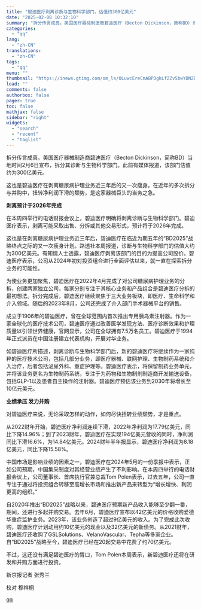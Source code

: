 ```yaml
---
title: "碧迪医疗剥离诊断与生物科学部门，估值约300亿美元"
date: "2025-02-08 10:32:10"
summary: "拆分传言成真。美国医疗器械制造商碧迪医疗（Becton Dickinson，简称BD）当地时间2月6..."
categories:
  - "qq"
lang:
  - "zh-CN"
translations:
  - "zh-CN"
tags:
  - "qq"
menu: ""
thumbnail: "https://inews.gtimg.com/om_ls/OLuwcEreCmABPDgkLfZZv5bwYDNZDS5npvYh1kxIX43M0AA_640360/0"
lead: ""
comments: false
authorbox: false
pager: true
toc: false
mathjax: false
sidebar: "right"
widgets:
  - "search"
  - "recent"
  - "taglist"
---
```


拆分传言成真。美国医疗器械制造商碧迪医疗（Becton Dickinson，简称BD）当地时间2月6日宣布，拆分其诊断与生物科学部门。此前有媒体报道，该部门估值约为300亿美元。  


这也是碧迪医疗在剥离糖尿病护理业务近三年后的又一次瘦身。在近年的多次拆分与并购中，扭转净利润下滑的颓势，是这家器械巨头的当务之急。

**剥离预计于2026年完成**

在本周四举行的电话财报会议上，碧迪医疗明确将剥离诊断与生物科学部门。碧迪医疗表示，剥离可能采取出售、分拆或其他交易形式，预计将于2026年完成。

这也是在剥离糖尿病护理业务近三年后，碧迪医疗在临近为期五年的“BD2025”战略终点之际的又一次瘦身计划。路透社本周报道，诊断与生物科学部门的估值大约为300亿美元。有知情人士透露，碧迪医疗剥离该部门的目的为提高公司股价。碧迪医疗表示，公司从2024年初对投资组合进行全面评估以来，就一直在探索拆分业务的可能性。

为使业务更加聚焦，碧迪医疗在2022年4月完成了对公司糖尿病护理业务的分拆，创建两家独立公司，每家分别专注于其核心业务和产品组合是碧迪医疗分拆的最初想法。拆分完成后，碧迪医疗继续聚焦于三大业务板块，即医疗、生命科学和介入领域。随后的2023年8月，公司还完成了介入部门手术器械平台的销售。

成立于1906年的碧迪医疗，曾在全球范围内首次推出专用胰岛素注射器。作为一家全球化的医疗技术公司，碧迪医疗通过改善医学发现方法、医疗诊断效果和护理质量以引领世界健康，官网显示，公司在全球拥有7.5万名员工。碧迪医疗于1994年正式派员在中国注册建立代表机构，开展对华业务。

如碧迪医疗所描述，剥离诊断与生物科学部门后，新的碧迪医疗将继续作为一家纯粹的医疗技术公司，包括几部分业务，即医疗器械、联网护理、生物制药系统和介入治疗，后者包括泌尿外科、重症护理等。碧迪医疗表示，将保留制药业务单元，并将该业务更名为生物制药系统，专注于为药物和生物制剂制造商开发输送设备，包括GLP-1以及患者自主操作的注射器。碧迪医疗预估该业务到2030年将增长至10亿元美元。

**业绩承压 发力并购**

对碧迪医疗来说，无论采取怎样的动作，如何尽快扭转业绩颓势，才是重点。

从2022财年开始，碧迪医疗净利润连续下滑，2022年净利润为17.79亿美元，同比下降14.96%；到了2023财年，碧迪医疗在实现194亿美元营收的同时，净利润同比下滑16.6%，为14.84亿美元。2024财年半年报显示，碧迪医疗净利润为8.18亿美元，同比下降15.58%。

中国市场是影响业绩的因素之一，碧迪医疗在2024年5月的一份季报中表示，正如公司预期，中国集采制度对其经营业绩产生了不利影响。在本周四举行的电话财报会议上，公司董事长、首席执行官兼总裁Tom Polen表示，过去五年，公司一直专注于通过将投资组合转移至高增长市场和推出新产品来转型为“增长增快、利润更高的组织。”

自2020年推出“BD2025”战略以来，碧迪医疗预期新产品收入能够至少翻一番，期间，还进行多起并购交易。去年6月，碧迪医疗宣布以42亿美元的价格收购爱德华重症监护业务。2023年，该业务创造了超过9亿美元的收入。为了完成此次收购，碧迪医疗计划动用约10亿美元的现金以及32亿美元的新债务。从2021财年，碧迪医疗还收购了GSLSolutions、VelanoVascular、Tepha等多家企业。自“BD2025”战略至今，碧迪医疗已经在20起交易中花费了约70亿美元。

不过，这还没有满足碧迪医疗的胃口，Tom Polen本周表示，新碧迪医疗还将在研发和并购方面进行投资。

新京报记者 张秀兰

校对 穆祥桐

[qq](https://new.qq.com/rain/a/20250208A02OZ500)
